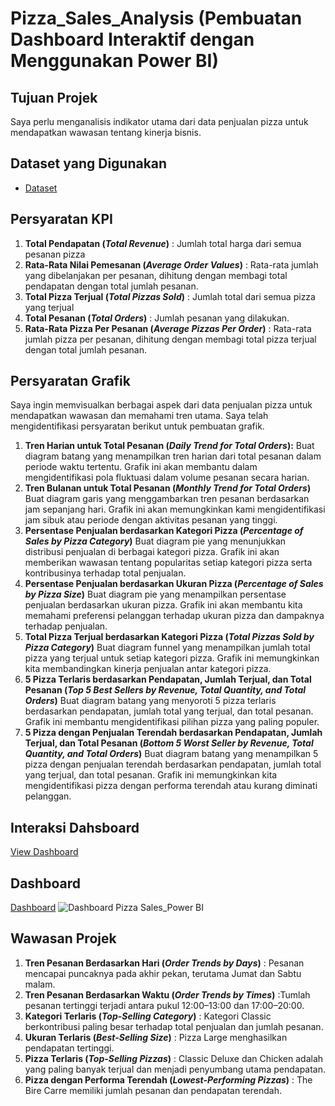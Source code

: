 # Pizza_Sales_Analysis (Pembuatan Dashboard Interaktif dengan Menggunakan Power BI)

## Tujuan Projek
Saya perlu menganalisis indikator utama dari data penjualan pizza untuk mendapatkan wawasan tentang kinerja bisnis. 

## Dataset yang Digunakan
- <a href="https://github.com/ifanapridarahman/Pizza_Sales_Dashboard_Power-BI/blob/main/pizza_sales_excel_file.xlsx">Dataset</a>

## Persyaratan KPI

1. **Total Pendapatan (_Total Revenue_)** : Jumlah total harga dari semua pesanan pizza
2. **Rata-Rata Nilai Pemesanan (_Average Order Values_)** : Rata-rata jumlah yang dibelanjakan per pesanan, dihitung dengan membagi total pendapatan dengan total jumlah pesanan.
3. **Total Pizza Terjual (_Total Pizzas Sold_)** : Jumlah total dari semua pizza yang terjual
4. **Total Pesanan (_Total Orders_)** : Jumlah pesanan yang dilakukan.
6. **Rata-Rata Pizza Per Pesanan (_Average Pizzas Per Order_)** : Rata-rata jumlah pizza per pesanan, dihitung dengan membagi total pizza terjual dengan total jumlah pesanan.

## Persyaratan Grafik
Saya ingin memvisualkan berbagai aspek dari data penjualan pizza untuk mendapatkan wawasan dan memahami tren utama. Saya telah mengidentifikasi persyaratan berikut untuk pembuatan grafik.
1. **Tren Harian untuk Total Pesanan (_Daily Trend for Total Orders_):** 
Buat diagram batang yang menampilkan tren harian dari total pesanan dalam periode waktu tertentu. Grafik ini akan membantu dalam mengidentifikasi pola fluktuasi dalam volume pesanan secara harian.
2. **Tren Bulanan untuk Total Pesanan (_Monthly Trend for Total Orders_)**
Buat diagram garis yang menggambarkan tren pesanan berdasarkan jam sepanjang hari. Grafik ini akan memungkinkan kami mengidentifikasi jam sibuk atau periode dengan aktivitas pesanan yang tinggi.
3. **Persentase Penjualan berdasarkan Kategori Pizza (_Percentage of Sales by Pizza Category_)**
Buat diagram pie yang menunjukkan distribusi penjualan di berbagai kategori pizza. Grafik ini akan memberikan wawasan tentang popularitas setiap kategori pizza serta kontribusinya terhadap total penjualan.
4. **Persentase Penjualan berdasarkan Ukuran Pizza (_Percentage of Sales by Pizza Size_)**
Buat diagram pie yang menampilkan persentase penjualan berdasarkan ukuran pizza. Grafik ini akan membantu kita memahami preferensi pelanggan terhadap ukuran pizza dan dampaknya terhadap penjualan.
5. **Total Pizza Terjual berdasarkan Kategori Pizza (_Total Pizzas Sold by Pizza Category_)**
Buat diagram funnel yang menampilkan jumlah total pizza yang terjual untuk setiap kategori pizza. Grafik ini memungkinkan kita membandingkan kinerja penjualan antar kategori pizza.
6. **5 Pizza Terlaris berdasarkan Pendapatan, Jumlah Terjual, dan Total Pesanan (_Top 5 Best Sellers by Revenue, Total Quantity, and Total Orders_)**
Buat diagram batang yang menyoroti 5 pizza terlaris berdasarkan pendapatan, jumlah total yang terjual, dan total pesanan. Grafik ini membantu mengidentifikasi pilihan pizza yang paling populer.
7. **5 Pizza dengan Penjualan Terendah berdasarkan Pendapatan, Jumlah Terjual, dan Total Pesanan (_Bottom 5 Worst Seller by Revenue, Total Quantity, and Total Orders_)**
Buat diagram batang yang menampilkan 5 pizza dengan penjualan terendah berdasarkan pendapatan, jumlah total yang terjual, dan total pesanan. Grafik ini memungkinkan kita mengidentifikasi pizza dengan performa terendah atau kurang diminati pelanggan.

## Interaksi Dahsboard
<a href="https://github.com/ifanapridarahman/Pizza_Sales_Dashboard_Power-BI/blob/main/Pizza_Sales.pbix">View Dashboard</a>

## Dashboard

<a href="https://github.com/ifanapridarahman/Pizza_Sales_Dashboard_Power-BI/blob/main/Dashboard%20Pizza%20Sales_Power%20BI.png">Dashboard</a>
![Dashboard Pizza Sales_Power BI](https://github.com/user-attachments/assets/8df71145-4fdc-4f98-999f-70deb5d149a1)


## Wawasan Projek
1. **Tren Pesanan Berdasarkan Hari (_Order Trends by Days_)** : Pesanan mencapai puncaknya pada akhir pekan, terutama Jumat dan Sabtu malam.
2. **Tren Pesanan Berdasarkan Waktu (_Order Trends by Times_)** :Tumlah pesanan tertinggi terjadi antara pukul 12:00–13:00 dan 17:00–20:00.
3. **Kategori Terlaris (_Top-Selling Category_)** : Kategori Classic berkontribusi paling besar terhadap total penjualan dan jumlah pesanan.
4. **Ukuran Terlaris (_Best-Selling Size_)** : Pizza Large menghasilkan pendapatan tertinggi.
5. **Pizza Terlaris (_Top-Selling Pizzas_)** : Classic Deluxe dan Chicken adalah yang paling banyak terjual dan menjadi penyumbang utama pendapatan.
6. **Pizza dengan Performa Terendah (_Lowest-Performing Pizzas_)** : The Bire Carre memiliki jumlah pesanan dan pendapatan terendah.

